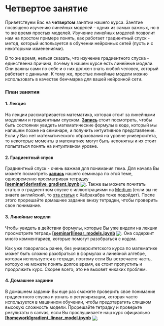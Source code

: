 
# Четвертое занятие
Приветствуем Вас на **четвертом** занятии нашего курса. Занятие посвящено изучению линейных моделей - одних из самых важных, но в то же время простых моделей. Изучение линейных моделей позволит нам на простом примере понять, как работает градиентный спуск - метод, который используется в обучении нейронных сетей (пусть и с некоторыми изменениями). 

В то же время, нельзя сказать, что изучение градиентного спуска - единственна причина, почему в нашем курсе есть линейные модели. Они важны сами по себе и о них должен знать любой человек, который работает с данными. К тому же, простые линейные модели можно использовать в качестве бенчмарка для вашей нейронной сети.

### План занятия
#### 1.  Лекция
На лекции рассматривается математика, которая стоит за линейными моделями и градиентным спуском. [**Запись**](https://www.youtube.com/watch?v=rcdP9dSL9Gc) стоит посмотреть, чтобы быть состоянии увидеть математические формулы в коде, который мы напишем позже на семинаре, и получить интуитивное представление. Если у Вас нет математического образования на уровне университета, то некоторые моменты в математике могут быть непонятны и их стоит попытаться понять на интуитивном уровне.

#### 2. Градиентный спуск
Градиентный спуск - очень важная для понимания тема. Для начала Вы можете посмотреть [**запись**](https://www.youtube.com/watch?v=lrlDOSYr0Nw) нашего семинара по этой теме, одновременно просматривая тетрадку [**[seminar]derivative_gradient.ipynb**](./[seminar]derivative_gradient.ipynb) [<img src="https://colab.research.google.com/assets/colab-badge.svg" align="center">](https://colab.research.google.com/drive/1y-v6dk16YybatQSr61f0avPD9oWv5pCS). Также вы можете почитать статью о градиентном спуске с иллюстрациями на [Medium](https://medium.com/datadriveninvestor/gradient-descent-5a13f385d403) (если вы не знаете английский, то [эта статья](https://habr.com/ru/post/307312/) с Хабрахабра тоже подойдет). После этого прорешайте домашнее задание внизу тетрадки, чтобы проверить свое понимание.

#### 3. Линейные модели
Чтобы увидеть в действии формулы, которые Вы уже видели на лекции просмотрите тетрадь [**[seminar]linear_models.ipynb**](./[seminar]linear_models.ipynb) [<img src="https://colab.research.google.com/assets/colab-badge.svg" align="center">](https://colab.research.google.com/drive/1dBFRmz8yRl8JNlrbU2CIQ9xM0rotcKjt). Она содержит много комментариев, которые помогут разобраться с кодом. 

Как уже говорилось ранее, без университетского курса по математике может быть сложно разобраться в формулах и линейной алгебре, которая используется в тетради, поэтому если Вы встречаете часть, которую не можете понять долгое время, ее стоит пропустить и продолжить курс. Скорее всего, это не вызовет никаких проблем.

#### 4. Домашнее задание
В домашнем задании Вы еще раз сможете проверить свое понимание градиентного спуска и узнать о регуляризации, которая часто используется в машинном обучении, чтобы предотвратить слишком высокую сложность модели. Прорешайте тетрадку и проверьте результаты в canvas, если Вы прослушиваете наш курс официально [**[homework]gradient_linear_model.ipynb**](./[homework]gradient_linear_model.ipynb) [<img src="https://colab.research.google.com/assets/colab-badge.svg" align="center">](https://colab.research.google.com/drive/1F4Tke5Mg62DiTiiR110TtjZ-m-SgvQ6j).

